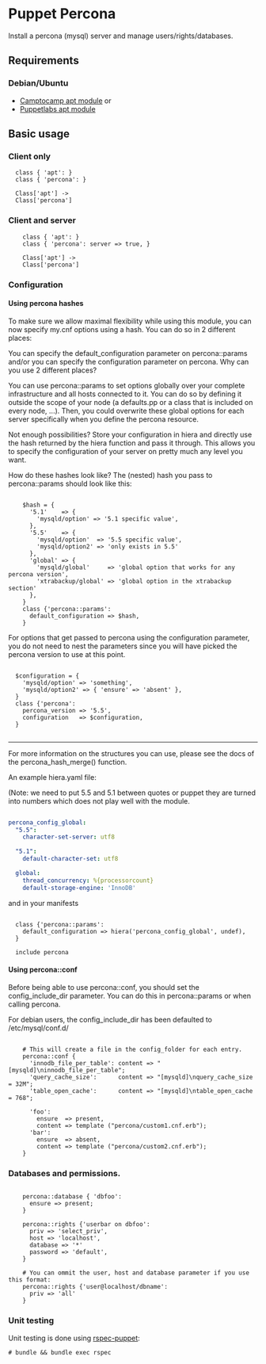# Puppet Percona

Install a percona (mysql) server and manage users/rights/databases.

## Requirements

### Debian/Ubuntu
* [Camptocamp apt module]
or 
* [Puppetlabs apt module]

## Basic usage

### Client only

```puppet
  class { 'apt': }
  class { 'percona': }

  Class['apt'] ->
  Class['percona']
```

### Client and server

```puppet
    class { 'apt': }
    class { 'percona': server => true, }

    Class['apt'] ->
    Class['percona']
```

### Configuration


#### Using percona hashes

To make sure we allow maximal flexibility while using this module, you can now
specify my.cnf options using a hash. You can do so in 2 different places:

You can specify the default_configuration parameter on percona::params and/or
you can specify the configuration parameter on percona.
Why can you use 2 different places?

You can use percona::params to set options globally over your complete
infrastructure and all hosts connected to it. You can do so by defining it
outside the scope of your node (a defaults.pp or a class that is included on
every node, ...). Then, you could overwrite these global options for each
server specifically when you define the percona resource.

Not enough possibilities? Store your configuration in hiera and directly
use the hash returned by the hiera function and pass it through. This allows
you to specify the configuration of your server on pretty much any level
you want.

How do these hashes look like? The (nested) hash you pass to percona::params
should look like this:

```puppet

    $hash = {
      '5.1'    => {
        'mysqld/option' => '5.1 specific value',
      },
      '5.5'    => {
        'mysqld/option'  => '5.5 specific value',
        'mysqld/option2' => 'only exists in 5.5'
      },
      'global' => {
        'mysqld/global'     => 'global option that works for any percona version',
        'xtrabackup/global' => 'global option in the xtrabackup section'
      },
    }
    class {'percona::params':
      default_configuration => $hash,
    }

```

For options that get passed to percona using the configuration parameter, you
do not need to nest the parameters since you will have picked the percona
version to use at this point.

```puppet

  $configuration = {
    'mysqld/option' => 'something',
    'mysqld/option2' => { 'ensure' => 'absent' },
  }
  class {'percona':
    percona_version => '5.5',
    configuration   => $configuration,
  }


```
----

For more information on the structures you can use, please see the docs of the
percona_hash_merge() function.

An example hiera.yaml file:

(Note: we need to put 5.5 and 5.1 between quotes or puppet they are turned into
numbers which does not play well with the module.

```yaml

percona_config_global:
  "5.5":
    character-set-server: utf8

  "5.1":
    default-character-set: utf8

  global:
    thread_concurrency: %{processorcount}
    default-storage-engine: 'InnoDB'

```

and in your manifests

```puppet

  class {'percona::params':
    default_configuration => hiera('percona_config_global', undef),
  }

  include percona

```

#### Using percona::conf

Before being able to use percona::conf, you should set the config_include_dir
parameter. You can do this in percona::params or when calling percona.

For debian users, the config_include_dir has been defaulted to /etc/mysql/conf.d/

```puppet

    # This will create a file in the config_folder for each entry.
    percona::conf {
      'innodb_file_per_table': content => "[mysqld]\ninnodb_file_per_table";
      'query_cache_size':      content => "[mysqld]\nquery_cache_size = 32M";
      'table_open_cache':      content => "[mysqld]\ntable_open_cache = 768";

      'foo':
        ensure  => present,
        content => template ("percona/custom1.cnf.erb");
      'bar':
        ensure  => absent,
        content => template ("percona/custom2.cnf.erb");
    }

```

### Databases and permissions.

```puppet

    percona::database { 'dbfoo':
      ensure => present;
    }

    percona::rights {'userbar on dbfoo':
      priv => 'select_priv',
      host => 'localhost',
      database => '*'
      password => 'default',
    }

    # You can ommit the user, host and database parameter if you use this format:
    percona::rights {'user@localhost/dbname':
      priv => 'all'
    }

```

### Unit testing

Unit testing is done using [rspec-puppet]:

    # bundle && bundle exec rspec

[camptocamp apt module]: https://github.com/camptocamp/puppet-apt
[Puppetlabs apt module]: https://github.com/puppetlabs/puppetlabs-apt
[rspec-puppet]: https://github.com/rodjek/rspec-puppet


